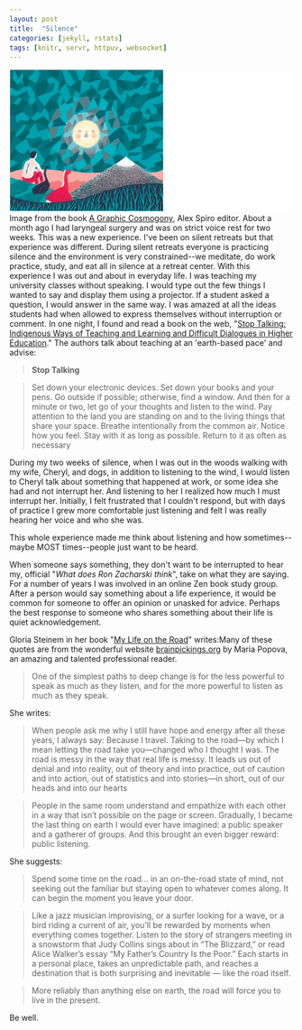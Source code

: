 ```yaml
---
layout: post
title:  "Silence"
categories: [jekyll, rstats]
tags: [knitr, servr, httpuv, websocket]
---
```

[<img class='fullwidth' src='/img/moon2.png'/>](/img/silence.png)<span class='marginnote'>Image from the book [A Graphic Cosmogony](http://www.amazon.com/exec/obidos/ASIN/1907704027), Alex Spiro editor.</span>
About a month ago I had laryngeal surgery and was on strict voice rest for two weeks. This was a new experience. I've been on silent retreats but that experience was different. During silent retreats everyone is practicing silence and the environment is very constrained--we meditate, do work practice, study, and eat all in silence at a retreat center. With this experience I was out and about in everyday life. I was teaching my university classes without speaking. I would type out the few things I wanted to say and display them using a projector. If a student asked a question, I would answer in the same way. I was amazed at all the ideas students had when allowed to express themselves without interruption or comment. In one night, I found and read a book on the web, "[Stop Talking: Indigenous Ways of Teaching and Learning and Difficult Dialogues in Higher Education](http://www.difficultdialoguesuaa.org/images/uploads/Stop_talking_final.pdf)." The authors talk about teaching at an 'earth-based pace' and advise:

>**Stop Talking**

>Set down your electronic devices.
Set down your books and your pens.
Go outside if possible; otherwise, find a window.
And then for a minute or two, let go of your thoughts
and listen to the wind. Pay attention to the land you
are standing on and to the living things that share
your space. Breathe intentionally from the
common air. Notice how you feel.
Stay with it as long as possible.
Return to it as often as necessary

During my two weeks of silence, when I was out in the woods walking with my wife, Cheryl, and dogs, in addition to listening to the wind, I would listen to Cheryl talk about something that happened at work, or some idea she had and not interrupt her. And listening to her I realized how much I must interrupt her. Initially, I felt frustrated that I couldn't respond, but with days of practice I grew more comfortable just listening and felt I was really hearing her voice and who she was. 

This whole experience made me think about listening and how sometimes--maybe MOST times--people just want to be heard. 

When someone says something, they don't want to be interrupted to hear my, official "*What does Ron Zacharski think*", take on what they are saying. For a number of years I was involved in an online Zen book study group. After a person would say something about a life experience, it would be common for someone to offer an opinion or unasked for advice. Perhaps the best response to someone who shares something about their life is quiet acknowledgement.

Gloria Steinem in her book "[My Life on the Road](http://www.amazon.com/My-Life-Road-Gloria-Steinem/dp/0679456201/ref=sr_1_1?s=books&ie=UTF8&qid=1446399808&sr=1-1&keywords=my+life+on+the+road)" writes:<span class='marginnote'>Many of these quotes are from the wonderful website [brainpickings.org](https://www.brainpickings.org/) by Maria Popova, an amazing and talented professional reader.</span>

> One of the simplest paths to deep change is for the less powerful to speak as much as they listen, and for the more powerful to listen as much as they speak.

She writes:

> When people ask me why I still have hope and energy after all these years, I always say: Because I travel. Taking to the road—by which I mean letting the road take you—changed who I thought I was. The road is messy in the way that real life is messy. It leads us out of denial and into reality, out of theory and into practice, out of caution and into action, out of statistics and into stories—in short, out of our heads and into our hearts

>People in the same room understand and empathize with each other in a way that isn’t possible on the page or screen. Gradually, I became the last thing on earth I would ever have imagined: a public speaker and a gatherer of groups. And this brought an even bigger reward: public listening.

She suggests:

> Spend some time on the road… in an on-the-road state of mind, not seeking out the familiar but staying open to whatever comes along. It can begin the moment you leave your door.

>Like a jazz musician improvising, or a surfer looking for a wave, or a bird riding a current of air, you’ll be rewarded by moments when everything comes together. Listen to the story of strangers meeting in a snowstorm that Judy Collins sings about in “The Blizzard,” or read Alice Walker’s essay “My Father’s Country Is the Poor.” Each starts in a personal place, takes an unpredictable path, and reaches a destination that is both surprising and inevitable — like the road itself.


> More reliably than anything else on earth, the road will force you to live in the present.

Be well.

